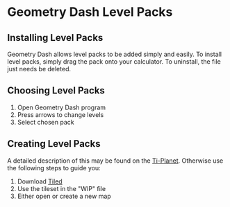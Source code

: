 # Geometry Dash Level Packs

## Installing Level Packs
Geometry Dash allows level packs to be added simply and easily. To install level packs, simply drag the pack onto your calculator. To uninstall, the file just needs be deleted.

## Choosing Level Packs
1. Open Geometry Dash program
2. Press arrows to change levels
3. Select chosen pack

## Creating Level Packs
A detailed description of this may be found on the [Ti-Planet](https://tiplanet.org/forum/viewtopic.php?f=12&t=19211). Otherwise use the following steps to guide you:
1. Download [Tiled](https://www.mapeditor.org/index.html)
2. Use the tileset in the "WIP" file
3. Either open or create a new map